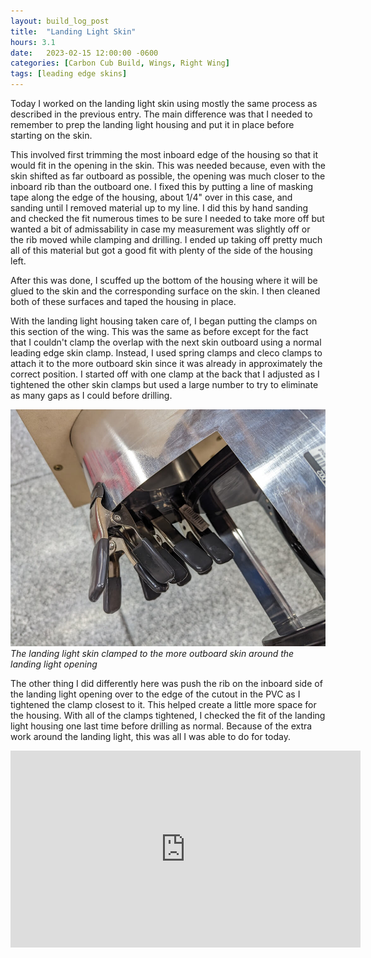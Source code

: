 ```yaml
---
layout: build_log_post
title:  "Landing Light Skin"
hours: 3.1
date:   2023-02-15 12:00:00 -0600
categories: [Carbon Cub Build, Wings, Right Wing]
tags: [leading edge skins]
---
```


Today I worked on the landing light skin using mostly the same process as described in the previous entry. The main difference was that I needed to remember to prep the landing light housing and put it in place before starting on the skin.

This involved first trimming the most inboard edge of the housing so that it would fit in the opening in the skin. This was needed because, even with the skin shifted as far outboard as possible, the opening was much closer to the inboard rib than the outboard one. I fixed this by putting a line of masking tape along the edge of the housing, about 1/4" over in this case, and sanding until I removed material up to my line. I did this by hand sanding and checked the fit numerous times to be sure I needed to take more off but wanted a bit of admissability in case my measurement was slightly off or the rib moved while clamping and drilling. I ended up taking off pretty much all of this material but got a good fit with plenty of the side of the housing left.

After this was done, I scuffed up the bottom of the housing where it will be glued to the skin and the corresponding surface on the skin. I then cleaned both of these surfaces and taped the housing in place.

With the landing light housing taken care of, I began putting the clamps on this section of the wing. This was the same as before except for the fact that I couldn't clamp the overlap with the next skin outboard using a normal leading edge skin clamp. Instead, I used spring clamps and cleco clamps to attach it to the more outboard skin since it was already in approximately the correct position. I started off with one clamp at the back that I adjusted as I tightened the other skin clamps but used a large number to try to eliminate as many gaps as I could before drilling.

![Desktop View](/assets/img/posts/2023/2023-02-15-landing-light-skin/clamped_skin.jpg)
_The landing light skin clamped to the more outboard skin around the landing light opening_

The other thing I did differently here was push the rib on the inboard side of the landing light opening over to the edge of the cutout in the PVC as I tightened the clamp closest to it. This helped create a little more space for the housing. With all of the clamps tightened, I checked the fit of the landing light housing one last time before drilling as normal. Because of the extra work around the landing light, this was all I was able to do for today.

<iframe width="560" height="315" src="https://www.youtube.com/embed/LG2bA2pKfQw" title="YouTube video player" frameborder="0" allow="accelerometer; autoplay; clipboard-write; encrypted-media; gyroscope; picture-in-picture; web-share" allowfullscreen></iframe>

[^section-49-ref]: Wing Manual (EX-2/EX-3) CK-KM301 Rev B, Section 49